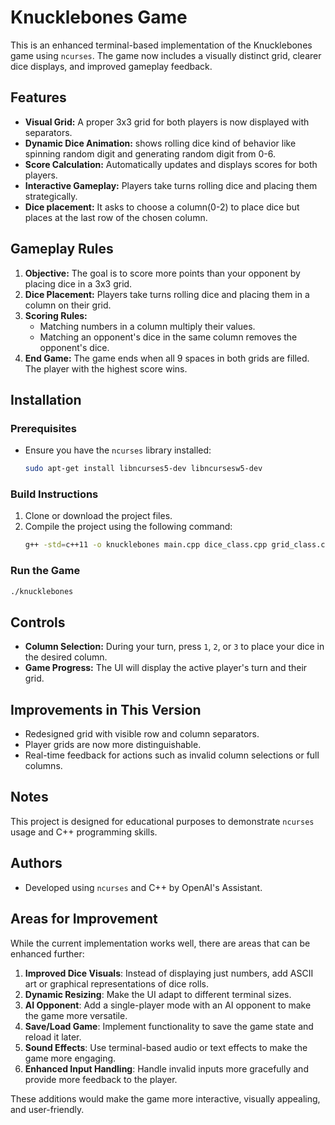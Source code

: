 
# Knucklebones Game

This is an enhanced terminal-based implementation of the Knucklebones game using `ncurses`. The game now includes a visually distinct grid, clearer dice displays, and improved gameplay feedback.

## Features
- **Visual Grid:** A proper 3x3 grid for both players is now displayed with separators.
- **Dynamic Dice Animation:** shows rolling dice kind of behavior like spinning random digit and generating random digit from 0-6.
- **Score Calculation:** Automatically updates and displays scores for both players.
- **Interactive Gameplay:** Players take turns rolling dice and placing them strategically.
- **Dice placement:** It asks to choose  a column(0-2) to place dice but places at the last row of the chosen column.  

## Gameplay Rules
1. **Objective:** The goal is to score more points than your opponent by placing dice in a 3x3 grid.
2. **Dice Placement:** Players take turns rolling dice and placing them in a column on their grid.
3. **Scoring Rules:**
   - Matching numbers in a column multiply their values.
   - Matching an opponent's dice in the same column removes the opponent's dice.
4. **End Game:** The game ends when all 9 spaces in both grids are filled. The player with the highest score wins.

## Installation

### Prerequisites
- Ensure you have the `ncurses` library installed:
  ```bash
  sudo apt-get install libncurses5-dev libncursesw5-dev
  ```

### Build Instructions
1. Clone or download the project files.
2. Compile the project using the following command:
   ```bash
   g++ -std=c++11 -o knucklebones main.cpp dice_class.cpp grid_class.cpp player_class.cpp game_class.cpp -lncurses
   ```

### Run the Game
```bash
./knucklebones
```

## Controls
- **Column Selection:** During your turn, press `1`, `2`, or `3` to place your dice in the desired column.
- **Game Progress:** The UI will display the active player's turn and their grid.

## Improvements in This Version
- Redesigned grid with visible row and column separators.
- Player grids are now more distinguishable.
- Real-time feedback for actions such as invalid column selections or full columns.

## Notes
This project is designed for educational purposes to demonstrate `ncurses` usage and C++ programming skills.

## Authors
- Developed using `ncurses` and C++ by OpenAI's Assistant.


## Areas for Improvement
While the current implementation works well, there are areas that can be enhanced further:

1. **Improved Dice Visuals**: Instead of displaying just numbers, add ASCII art or graphical representations of dice rolls.
2. **Dynamic Resizing**: Make the UI adapt to different terminal sizes.
3. **AI Opponent**: Add a single-player mode with an AI opponent to make the game more versatile.
4. **Save/Load Game**: Implement functionality to save the game state and reload it later.
5. **Sound Effects**: Use terminal-based audio or text effects to make the game more engaging.
6. **Enhanced Input Handling**: Handle invalid inputs more gracefully and provide more feedback to the player.

These additions would make the game more interactive, visually appealing, and user-friendly.

